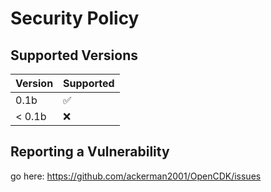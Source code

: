 # Security Policy

## Supported Versions

| Version | Supported          |
| ------- | ------------------ |
| 0.1b  | :white_check_mark: |
| < 0.1b  | :x:                |

## Reporting a Vulnerability

go here: https://github.com/ackerman2001/OpenCDK/issues
